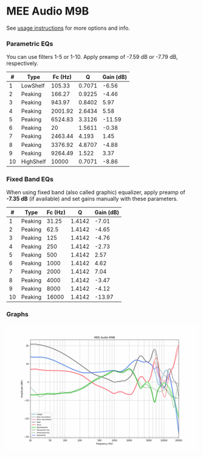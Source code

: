 # MEE Audio M9B
See [usage instructions](https://github.com/jaakkopasanen/AutoEq#usage) for more options and info.

### Parametric EQs
You can use filters 1-5 or 1-10. Apply preamp of -7.59 dB or -7.79 dB, respectively.

|   # | Type      |   Fc (Hz) |      Q |   Gain (dB) |
|-----|-----------|-----------|--------|-------------|
|   1 | LowShelf  |    105.33 | 0.7071 |       -6.56 |
|   2 | Peaking   |    166.27 | 0.9225 |       -4.46 |
|   3 | Peaking   |    943.97 | 0.8402 |        5.97 |
|   4 | Peaking   |   2001.92 | 2.6434 |        5.58 |
|   5 | Peaking   |   6524.83 | 3.3126 |      -11.59 |
|   6 | Peaking   |     20    | 1.5611 |       -0.38 |
|   7 | Peaking   |   2463.44 | 4.193  |        1.45 |
|   8 | Peaking   |   3376.92 | 4.8707 |       -4.88 |
|   9 | Peaking   |   9264.49 | 1.522  |        3.37 |
|  10 | HighShelf |  10000    | 0.7071 |       -8.86 |

### Fixed Band EQs
When using fixed band (also called graphic) equalizer, apply preamp of **-7.35 dB** (if available) and set gains manually with these parameters.

|   # | Type    |   Fc (Hz) |      Q |   Gain (dB) |
|-----|---------|-----------|--------|-------------|
|   1 | Peaking |     31.25 | 1.4142 |       -7.01 |
|   2 | Peaking |     62.5  | 1.4142 |       -4.65 |
|   3 | Peaking |    125    | 1.4142 |       -4.76 |
|   4 | Peaking |    250    | 1.4142 |       -2.73 |
|   5 | Peaking |    500    | 1.4142 |        2.57 |
|   6 | Peaking |   1000    | 1.4142 |        4.62 |
|   7 | Peaking |   2000    | 1.4142 |        7.04 |
|   8 | Peaking |   4000    | 1.4142 |       -3.47 |
|   9 | Peaking |   8000    | 1.4142 |       -4.12 |
|  10 | Peaking |  16000    | 1.4142 |      -13.97 |

### Graphs
![](./MEE%20Audio%20M9B.png)
